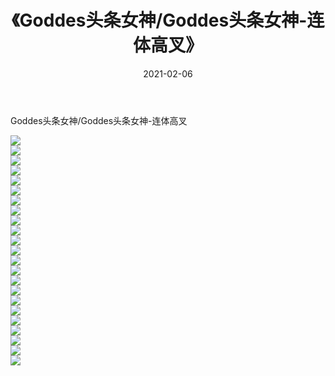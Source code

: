 ﻿---
layout: post
title:  《Goddes头条女神/Goddes头条女神-连体高叉》
date:   2021-02-06
img: http://pic.660000.xyz/1:/网络美图/2021/Goddes头条女神/Goddes头条女神-连体高叉/000.jpg
categories: [美女, 清纯, 唯美]
---

Goddes头条女神/Goddes头条女神-连体高叉

 ![](http://pic.660000.xyz/1:/网络美图/2021/Goddes头条女神/Goddes头条女神-连体高叉/001.jpg) <br>![](http://pic.660000.xyz/1:/网络美图/2021/Goddes头条女神/Goddes头条女神-连体高叉/002.jpg) <br>![](http://pic.660000.xyz/1:/网络美图/2021/Goddes头条女神/Goddes头条女神-连体高叉/003.jpg) <br>![](http://pic.660000.xyz/1:/网络美图/2021/Goddes头条女神/Goddes头条女神-连体高叉/004.jpg) <br>![](http://pic.660000.xyz/1:/网络美图/2021/Goddes头条女神/Goddes头条女神-连体高叉/005.jpg) <br>![](http://pic.660000.xyz/1:/网络美图/2021/Goddes头条女神/Goddes头条女神-连体高叉/006.jpg) <br>![](http://pic.660000.xyz/1:/网络美图/2021/Goddes头条女神/Goddes头条女神-连体高叉/007.jpg) <br>![](http://pic.660000.xyz/1:/网络美图/2021/Goddes头条女神/Goddes头条女神-连体高叉/008.jpg) <br>![](http://pic.660000.xyz/1:/网络美图/2021/Goddes头条女神/Goddes头条女神-连体高叉/009.jpg) <br>![](http://pic.660000.xyz/1:/网络美图/2021/Goddes头条女神/Goddes头条女神-连体高叉/010.jpg) <br>![](http://pic.660000.xyz/1:/网络美图/2021/Goddes头条女神/Goddes头条女神-连体高叉/011.jpg) <br>![](http://pic.660000.xyz/1:/网络美图/2021/Goddes头条女神/Goddes头条女神-连体高叉/012.jpg) <br>![](http://pic.660000.xyz/1:/网络美图/2021/Goddes头条女神/Goddes头条女神-连体高叉/013.jpg) <br>![](http://pic.660000.xyz/1:/网络美图/2021/Goddes头条女神/Goddes头条女神-连体高叉/014.jpg) <br>![](http://pic.660000.xyz/1:/网络美图/2021/Goddes头条女神/Goddes头条女神-连体高叉/015.jpg) <br>![](http://pic.660000.xyz/1:/网络美图/2021/Goddes头条女神/Goddes头条女神-连体高叉/016.jpg) <br>![](http://pic.660000.xyz/1:/网络美图/2021/Goddes头条女神/Goddes头条女神-连体高叉/017.jpg) <br>![](http://pic.660000.xyz/1:/网络美图/2021/Goddes头条女神/Goddes头条女神-连体高叉/018.jpg) <br>![](http://pic.660000.xyz/1:/网络美图/2021/Goddes头条女神/Goddes头条女神-连体高叉/019.jpg) <br>![](http://pic.660000.xyz/1:/网络美图/2021/Goddes头条女神/Goddes头条女神-连体高叉/020.jpg) <br>![](http://pic.660000.xyz/1:/网络美图/2021/Goddes头条女神/Goddes头条女神-连体高叉/021.jpg) <br>![](http://pic.660000.xyz/1:/网络美图/2021/Goddes头条女神/Goddes头条女神-连体高叉/022.jpg) <br>![](http://pic.660000.xyz/1:/网络美图/2021/Goddes头条女神/Goddes头条女神-连体高叉/023.jpg) <br>
